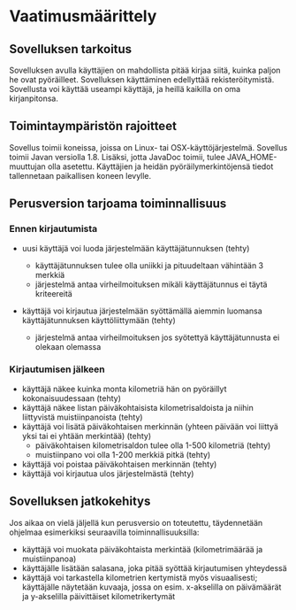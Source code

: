 # Vaatimusmäärittely

## Sovelluksen tarkoitus

Sovelluksen avulla käyttäjien on mahdollista pitää kirjaa siitä, kuinka paljon he ovat pyöräilleet. Sovelluksen käyttäminen edellyttää rekisteröitymistä. Sovellusta voi käyttää useampi käyttäjä, ja heillä kaikilla on oma kirjanpitonsa. 

## Toimintaympäristön rajoitteet

Sovellus toimii koneissa, joissa on Linux- tai OSX-käyttöjärjestelmä. Sovellus toimii Javan versiolla 1.8. Lisäksi, jotta JavaDoc toimii, tulee JAVA_HOME-muuttujan olla asetettu. Käyttäjien ja heidän pyöräilymerkintöjensä tiedot tallennetaan paikallisen koneen levylle. 

## Perusversion tarjoama toiminnallisuus 

### Ennen kirjautumista
- uusi käyttäjä voi luoda järjestelmään käyttäjätunnuksen (tehty) 
  - käyttäjätunnuksen tulee olla uniikki ja pituudeltaan vähintään 3 merkkiä 
  - järjestelmä antaa virheilmoituksen mikäli käyttäjätunnus ei täytä kriteereitä 

- käyttäjä voi kirjautua järjestelmään syöttämällä aiemmin luomansa käyttäjätunnuksen käyttöliittymään (tehty)
  - järjestelmä antaa virheilmoituksen jos syötettyä käyttäjätunnusta ei olekaan olemassa 

### Kirjautumisen jälkeen
- käyttäjä näkee kuinka monta kilometriä hän on pyöräillyt kokonaisuudessaan (tehty)
- käyttäjä näkee listan päiväkohtaisista kilometrisaldoista ja niihin liittyvistä muistiinpanoista (tehty)
- käyttäjä voi lisätä päiväkohtaisen merkinnän (yhteen päivään voi liittyä yksi tai ei yhtään merkintää) (tehty)
  - päiväkohtaisen kilometrisaldon tulee olla 1-500 kilometriä (tehty)
  - muistiinpano voi olla 1-200 merkkiä pitkä (tehty)
- käyttäjä voi poistaa päiväkohtaisen merkinnän (tehty)
- käyttäjä voi kirjautua ulos järjestelmästä (tehty)

## Sovelluksen jatkokehitys

Jos aikaa on vielä jäljellä kun perusversio on toteutettu, täydennetään ohjelmaa esimerkiksi seuraavilla toiminnallisuuksilla:
- käyttäjä voi muokata päiväkohtaista merkintää (kilometrimäärää ja muistiinpanoa)
- käyttäjälle lisätään salasana, joka pitää syöttää kirjautumisen yhteydessä
- käyttäjä voi tarkastella kilometrien kertymistä myös visuaalisesti; käyttäjälle näytetään kuvaaja, jossa on esim. x-akselilla on päivämäärät ja y-akselilla päivittäiset kilometrikertymät

